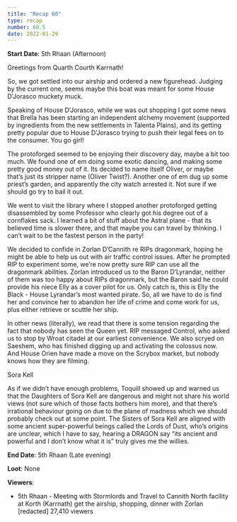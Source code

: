 ```yaml
---
title: "Recap 60"
type: recap
number: 60.5
date: 2022-01-29
---
```


**Start Date**: 5th Rhaan (Afternoon)
 
Greetings from Quarth Courth Karrnath!
 
So, we got settled into our airship and ordered a new figurehead. Judging by the current one, seems maybe this boat was meant for some House D’Jorasco muckety muck.
 
Speaking of House D’Jorasco, while we was out shopping I got some news that Brella has been starting an independent alchemy movement (supported by ingredients from the new settlements in Talenta Plains), and its getting pretty popular due to House D’Jorasco trying to push their legal fees on to the consumer. You go girl!
 
The protoforged seemed to be enjoying their discovery day, maybe a bit too much. We found one of em doing some exotic dancing, and making some pretty good money out of it. Its decided to name itself Oliver, or maybe that’s just its stripper name (Oliver Twist?). Another one of em dug up some priest’s garden, and apparently the city watch arrested it. Not sure if we should go try to bail it out.
 
We went to visit the library where I stopped another protoforged getting disassembled by some Professor who clearly got his degree out of a cornflakes sack. I learned a bit of stuff about the Astral plane - that its believed time is slower there, and that maybe you can travel by thinking. I can’t wait to be the fastest person in the party!
 
We decided to confide in Zorlan D’Cannith re RIPs dragonmark, hoping he might be able to help us out with air traffic control issues. After he prompted RIP to experiment some, we’re now pretty sure RIP can use all the dragonmark abilities. Zorlan introduced us to the Baron D’Lyrandar, neither of them was too happy about RIPs dragonmark, but the Baron said he could provide his niece Elly as a cover pilot for us. Only catch is, this is Elly the Black - House Lyrandar’s most wanted pirate. So, all we have to do is find her and convince her to abandon her life of crime and come work for us, plus either retrieve or scuttle her ship.

In other news (literally), we read that there is some tension regarding the fact that nobody has seen the Queen yet. RIP messaged Control, who asked us to stop by Wroat citadel at our earliest convenience. We also scryed on Saeshem, who has finished digging up and activating the colossus now. And House Orien have made a move on the Scrybox market, but nobody knows how they are filming.

Sora Kell

As if we didn’t have enough problems, Toquill showed up and warned us that the Daughters of Sora Kell are dangerous and might not share his world views (not sure which of those facts bothers him more), and that there’s irrational behaviour going on due to the plane of madness which we should probably check out at some point. The Sisters of Sora Kell are aligned with some ancient super-powerful beings called the Lords of Dust, who’s origins are unclear, which I have to say, hearing a DRAGON say “its ancient and powerful and I don’t know what it is” truly gives me the willies.
 
**End Date**: 5th Rhaan (Late evening)
 
**Loot**: None

**Viewers**:
- 5th Rhaan - Meeting with Stormlords and Travel to Cannith North facility at Korth (Karrnath) get the airship, shopping, dinner with Zorlan [redacted] 27,410 viewers